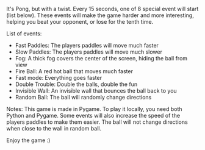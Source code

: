 It's Pong, but with a twist. Every 15 seconds, one of 8 special event will start (list below). These events will make the game harder and more interesting, helping you beat your opponent, or lose for the tenth time.

List of events:
 - Fast Paddles: The players paddles will move much faster
 - Slow Paddles: The players paddles will move much slower
 - Fog: A thick fog covers the center of the screen, hiding the ball from view
 - Fire Ball: A red hot ball that moves much faster
 - Fast mode: Everything goes faster
 - Double Trouble: Double the balls, double the fun
 - Invisible Wall: An invisible wall that bounces the ball back to you
 - Random Ball: The ball will randomly change directions


Notes:
This game is made in Pygame. To play it locally, you need both Python and Pygame.
Some events will also increase the speed of the players paddles to make them easier.
The ball will not change directions when close to the wall in random ball.

Enjoy the game :)
